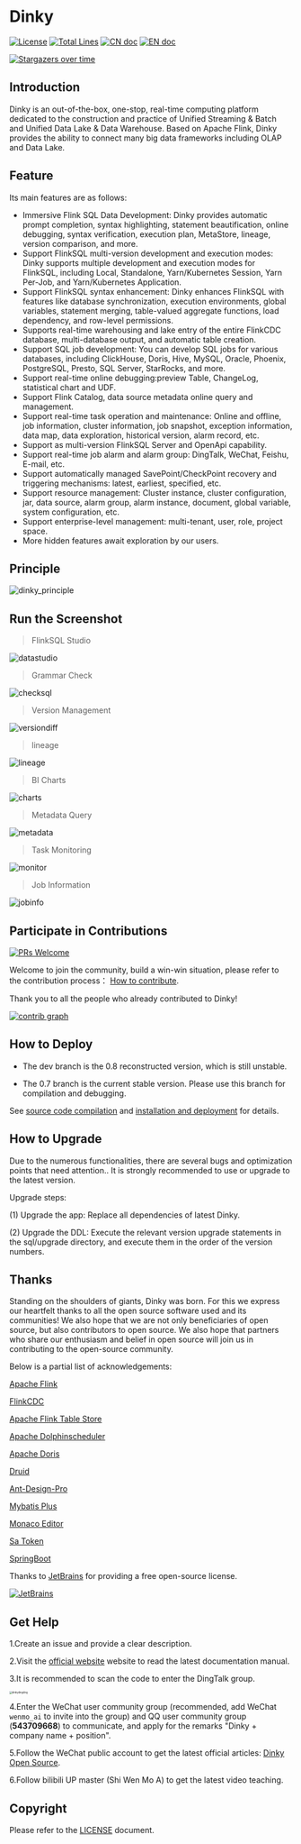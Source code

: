 # Dinky

[![License](https://img.shields.io/badge/license-Apache%202-4EB1BA.svg?style=socialflat-square&)](https://www.apache.org/licenses/LICENSE-2.0.html)
[![Total Lines](https://img.shields.io/github/stars/DataLinkDC/dinky?style=socialflat-square&label=stars)](https://github.com/DataLinkDC/dinky/stargazers)
[![CN doc](https://img.shields.io/badge/文档-中文版-blue.svg?style=socialflat-square&)](README_zh_CN.md)
[![EN doc](https://img.shields.io/badge/document-English-blue.svg?style=socialflat-square&)](README.md)

[![Stargazers over time](https://starchart.cc/DataLinkDC/dinky.svg)](https://starchart.cc/DataLinkDC/dinky)

## Introduction

Dinky is an out-of-the-box, one-stop, real-time computing platform dedicated to the construction and practice of Unified Streaming & Batch and Unified Data Lake & Data Warehouse. Based on Apache Flink, Dinky provides the ability to connect many big data frameworks including OLAP and Data Lake.

## Feature

Its main features are as follows:

- Immersive Flink SQL Data Development: Dinky provides automatic prompt completion, syntax highlighting, statement beautification, online debugging, syntax verification, execution plan, MetaStore, lineage, version comparison, and more.
- Support FlinkSQL multi-version development and execution modes: Dinky supports multiple development and execution modes for FlinkSQL, including Local, Standalone, Yarn/Kubernetes Session, Yarn Per-Job, and Yarn/Kubernetes Application.
- Support FlinkSQL syntax enhancement: Dinky enhances FlinkSQL with features like database synchronization, execution environments, global variables, statement 
  merging, table-valued aggregate functions, load dependency, and row-level permissions.
- Supports real-time warehousing and lake entry of the entire FlinkCDC database, multi-database output, and automatic table creation.
- Support SQL job development: You can develop SQL jobs for various databases, including ClickHouse, Doris, Hive, MySQL, Oracle, Phoenix, PostgreSQL, Presto, SQL Server, StarRocks, and more.
- Support real-time online debugging:preview Table, ChangeLog, statistical chart and UDF.
- Support Flink Catalog, data source metadata online query and management.
- Support real-time task operation and maintenance: Online and offline, job information, cluster information, job snapshot, exception information, data map, data exploration, historical version, alarm record, etc.
- Support as multi-version FlinkSQL Server and OpenApi capability.
- Support real-time job alarm and alarm group: DingTalk, WeChat, Feishu, E-mail, etc.
- Support automatically managed SavePoint/CheckPoint recovery and triggering mechanisms: latest, earliest, specified, etc.
- Support resource management: Cluster instance, cluster configuration, jar, data source, alarm group, alarm instance, document, global variable, system configuration, etc.
- Support enterprise-level management: multi-tenant, user, role, project space.
- More hidden features await exploration by our users.

## Principle

![dinky_principle](https://raw.githubusercontent.com/DataLinkDC/dinky/dev/images/main/dinky_principle.png)

## Run the Screenshot

> FlinkSQL Studio

![datastudio](https://raw.githubusercontent.com/DataLinkDC/dinky/dev/images/070/datastudio.png)

> Grammar Check

![checksql](https://raw.githubusercontent.com/DataLinkDC/dinky/dev/images/070/checksql.png)

> Version Management

![versiondiff](https://raw.githubusercontent.com/DataLinkDC/dinky/dev/images/070/versiondiff.png)

> lineage

![lineage](https://raw.githubusercontent.com/DataLinkDC/dinky/dev/images/070/lineage.png)

> BI Charts

![charts](https://raw.githubusercontent.com/DataLinkDC/dinky/dev/images/070/charts.png)

> Metadata Query

![metadata](https://raw.githubusercontent.com/DataLinkDC/dinky/dev/images/070/metadata.png)

> Task Monitoring

![monitor](https://raw.githubusercontent.com/DataLinkDC/dinky/dev/images/070/monitor.png)

> Job Information

![jobinfo](https://raw.githubusercontent.com/DataLinkDC/dinky/dev/images/070/jobinfo.png)

## Participate in Contributions
[![PRs Welcome](https://img.shields.io/badge/PRs-welcome-brightgreen.svg?style=flat-square)](https://github.com/DataLinkDC/dinky/pulls)

Welcome to join the community, build a win-win situation, please refer to the contribution process： [How to contribute](https://github.com/DataLinkDC/dinky/blob/dev/docs/docs/developer_guide/contribution/how_contribute.md).

Thank you to all the people who already contributed to Dinky!

[![contrib graph](https://contrib.rocks/image?repo=DataLinkDC/dinky)](https://github.com/DataLinkDC/dinky/graphs/contributors)

## How to Deploy

- The dev branch is the 0.8 reconstructed version, which is still unstable.

- The 0.7 branch is the current stable version. Please use this branch for compilation and debugging.

See [source code compilation](https://github.com/DataLinkDC/dinky/blob/dev/docs/docs/deploy_guide/compile.mdx) and [installation and deployment](https://github.com/DataLinkDC/dinky/blob/dev/docs/docs/deploy_guide/deploy.mdx) for details.

## How to Upgrade

Due to the numerous functionalities, there are several bugs and optimization points that need attention.. It is strongly recommended to use or upgrade to the latest version.

Upgrade steps:

(1) Upgrade the app: Replace all dependencies of latest Dinky.

(2) Upgrade the DDL: Execute the relevant version upgrade statements in the sql/upgrade directory, and execute them in the order of the version numbers.

## Thanks

Standing on the shoulders of giants, Dinky was born. For this we express our heartfelt thanks to all the open source software used and its communities! We also hope that we are not only beneficiaries of open source, but also contributors to open source. We also hope that partners who share our enthusiasm and belief in open source will join us in contributing to the open-source community.

Below is a partial list of acknowledgements:

[Apache Flink](https://github.com/apache/flink)

[FlinkCDC](https://github.com/ververica/flink-cdc-connectors)

[Apache Flink Table Store](https://github.com/apache/flink-table-store)

[Apache Dolphinscheduler](https://github.com/apache/dolphinscheduler)

[Apache Doris](https://github.com/apache/doris)

[Druid](https://github.com/alibaba/druid)

[Ant-Design-Pro](https://github.com/ant-design/ant-design-pro)

[Mybatis Plus](https://github.com/baomidou/mybatis-plus)

[Monaco Editor](https://github.com/Microsoft/monaco-editor)

[Sa Token](https://github.com/dromara/Sa-Token)

[SpringBoot]()

Thanks to [JetBrains](https://www.jetbrains.com/?from=dlink) for providing a free open-source license.

[![JetBrains](https://raw.githubusercontent.com/DataLinkDC/dinky/dev/images/main/jetbrains.svg)](https://www.jetbrains.com/?from=dlink)

## Get Help

1.Create an issue and provide a clear description.

2.Visit the [official website](http://www.dlink.top/#/) website to read the latest documentation manual.

3.It is recommended to scan the code to enter the DingTalk group.

<img src="https://raw.githubusercontent.com/DataLinkDC/dinky/dev/images/main/dinkydingding.jpg" alt="dinkydingding" style="zoom:30%;" />

4.Enter the WeChat user community group (recommended, add WeChat `wenmo_ai` to invite into the group) and QQ user community group (**543709668**) to communicate, and apply for the remarks "Dinky + company name + position".

5.Follow the WeChat public account to get the latest official articles: [Dinky Open Source](https://mmbiz.qpic.cn/mmbiz_jpg/dyicwnSlTFTp6w4PuJruFaLV6uShCJDkzqwtnbQJrQ90yKDuuIC8tyMU5DK69XZibibx7EPPBRQ3ic81se5UQYs21g/0?wx_fmt=jpeg).

6.Follow bilibili UP master (Shi Wen Mo A) to get the latest video teaching.

## Copyright

Please refer to the [LICENSE](https://github.com/DataLinkDC/dinky/blob/dev/LICENSE) document.

